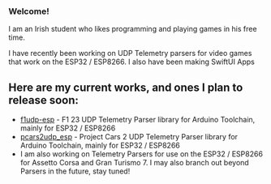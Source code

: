 ### Welcome!

I am an Irish student who likes programming and playing games in his free time.

I have recently been working on UDP Telemetry parsers for video games that work on the ESP32 / ESP8266. I also have been making SwiftUI Apps
## Here are my current works, and ones I plan to release soon:
* [f1udp-esp](https://github.com/MacManley/f1udp_esp) - F1 23 UDP Telemetry Parser library for Arduino Toolchain, mainly for ESP32 / ESP8266
* [pcars2udp_esp](https://github.com/MacManley/pcars2udp_esp) - Project Cars 2 UDP Telemetry Parser library for Arduino Toolchain, mainly for ESP32 / ESP8266
* I am also working on Telemetry Parsers for use on the ESP32 / ESP8266 for Assetto Corsa and Gran Turismo 7. I may also branch out beyond Parsers in the future, stay tuned!
